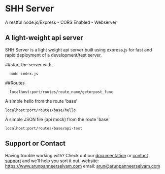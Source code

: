 # SHH Server

A restful node.js/Express - CORS Enabled - Webserver

## A light-weight api server


SHH Server is a light weight api server built using express.js for fast and rapid deployment of a development/test server.

##start the server with,
   ```
     node index.js
   ```
##Routes

  ```
    localhost:port/routes/route_name/getorpost_func
  ```
  A simple hello from the route 'base'
  ```
  localhost:port/routes/base/hello
  ```

  A simple JSON file (api mock) from the route 'base'
  ```
  localhost:port/routes/base/api-test
  ```
  

## Support or Contact

Having trouble working with? Check out our [documentation](https://docs.github.com/categories/github-pages-basics/) or [contact support](https://github.com/contact) and we’ll help you sort it out.
website: https://www.arunpanneerselvam.com
email: arun@arunpanneerselvam.com
